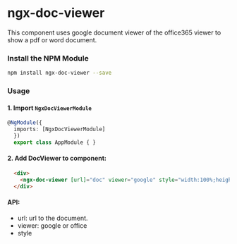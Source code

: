 

# ngx-doc-viewer

This component uses google document viewer of the office365 viewer to show a pdf or word document.

### Install the NPM Module
```sh
npm install ngx-doc-viewer --save
```
### Usage

#### 1. Import `NgxDocViewerModule` 

```ts
@NgModule({
  imports: [NgxDocViewerModule]
  })
  export class AppModule { }
```

#### 2. Add DocViewer to component:

```html
  <div>
    <ngx-doc-viewer [url]="doc" viewer="google" style="width:100%;height:50vh;"></ngx-doc-viewer>
  </div>
```

#### API:

- url: url to the document.
- viewer: google or office
- style